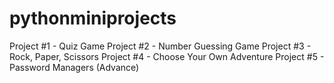 # pythonminiprojects

 Project #1 - Quiz Game
 Project #2 - Number Guessing Game
 Project #3 - Rock, Paper, Scissors
 Project #4 - Choose Your Own Adventure 
 Project #5 - Password Managers (Advance) 
